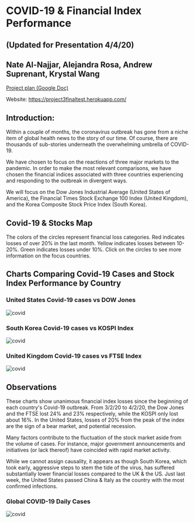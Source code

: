 # COVID-19 & Financial Index Performance 
## (Updated for Presentation 4/4/20)
## Nate Al-Najjar, Alejandra Rosa, Andrew Suprenant, Krystal Wang

[Project plan (Google Doc)](https://docs.google.com/document/d/1XgxWmWTOgOnLjHSWXo7tDnfdPqjz_MkPYrIdHVtgY54/edit#)

Website: https://project3finaltest.herokuapp.com/

## Introduction:

Within a couple of months, the coronavirus outbreak has gone from a niche item of global health news to the story of our time. Of course, there are thousands of sub-stories underneath the overwhelming umbrella of COVID-19.

We have chosen to focus on the reactions of three major markets to the pandemic. In order to make the most relevant comparisons, we have chosen the financial indices associated with three countries experiencing and responding to the outbreak in divergent ways.

We will focus on the Dow Jones Industrial Average (United States of America), the Financial Times Stock Exchange 100 Index (United Kingdom), and the Korea Composite Stock Price Index (South Korea).

## Covid-19 & Stocks Map

The colors of the circles represent financial loss categories. Red indicates losses of over 20% in the last month. Yellow indicates losses between 10-20%. Green indicates losses under 10%. Click on the circles to see more information on the focus countries.

## Charts Comparing Covid-19 Cases and Stock Index Performance by Country

### United States Covid-19 cases vs DOW Jones
![covid](https://github.com/KrystalWang070/Flask/blob/master/us_plot.png)

### South Korea Covid-19 cases vs KOSPI Index
![covid](https://github.com/KrystalWang070/Flask/blob/master/sk_plot.png)

### United Kingdom Covid-19 cases vs FTSE Index
![covid](https://github.com/KrystalWang070/Flask/blob/master/uk_plot.png)

## Observations

These charts show unanimous financial index losses since the beginning of each country's Covid-19 outbreak. From 3/2/20 to 4/2/20, the Dow Jones and the FTSE lost 24% and 23% respectively, while the KOSPI only lost about 16%. In the United States, losses of 20% from the peak of the index are the sign of a bear market, and potential recession.

Many factors contribute to the fluctuation of the stock market aside from the volume of cases. For instance, major government announcements and initiatives (or lack thereof) have coincided with rapid market activity.

While we cannot assign causality, it appears as though South Korea, which took early, aggressive steps to stem the tide of the virus, has suffered substantially lower financial losses compared to the UK & the US. Just last week, the United States passed China & Italy as the country with the most confirmed infections.

### Global COVID-19 Daily Cases
![covid](https://github.com/KrystalWang070/Flask/blob/master/global_plot.png)
